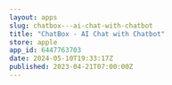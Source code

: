 ```yaml
---
layout: apps
slug: chatbox---ai-chat-with-chatbot
title: "ChatBox - AI Chat with Chatbot"
store: apple
app_id: 6447763703
date: 2024-05-10T19:33:17Z
published: 2023-04-21T07:00:00Z
---
```

